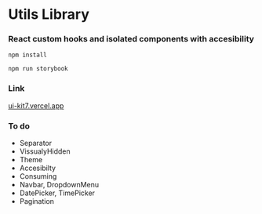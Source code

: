 # Utils Library

### React custom hooks and isolated components with accesibility

`npm install`

`npm run storybook`

### Link

[ui-kit7.vercel.app](https://ui-kit7.vercel.app/)

### To do

- Separator
- VissualyHidden
- Theme
- Accesibilty
- Consuming
- Navbar, DropdownMenu
- DatePicker, TimePicker
- Pagination
